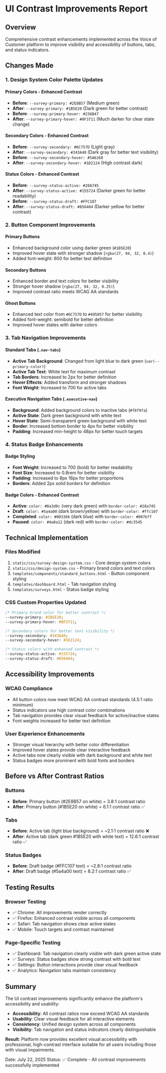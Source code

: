 # UI Contrast Improvements Report

## Overview
Comprehensive contrast enhancements implemented across the Voice of Customer platform to improve visibility and accessibility of buttons, tabs, and status indicators.

## Changes Made

### 1. Design System Color Palette Updates

#### Primary Colors - Enhanced Contrast
- **Before**: `--survey-primary: #2E8B57` (Medium green)  
- **After**: `--survey-primary: #1B5E20` (Dark green for better contrast)
- **Before**: `--survey-primary-hover: #236B47`
- **After**: `--survey-primary-hover: #0F3711` (Much darker for clear state change)

#### Secondary Colors - Enhanced Contrast  
- **Before**: `--survey-secondary: #6C757D` (Light gray)
- **After**: `--survey-secondary: #343A40` (Dark gray for better text visibility)
- **Before**: `--survey-secondary-hover: #5A6268` 
- **After**: `--survey-secondary-hover: #1D2124` (High contrast dark)

#### Status Colors - Enhanced Contrast
- **Before**: `--survey-status-active: #28A745`
- **After**: `--survey-status-active: #155724` (Darker green for better readability)
- **Before**: `--survey-status-draft: #FFC107`  
- **After**: `--survey-status-draft: #856404` (Darker yellow for better contrast)

### 2. Button Component Improvements

#### Primary Buttons
- Enhanced background color using darker green (`#1B5E20`)
- Improved hover state with stronger shadow (`rgba(27, 94, 32, 0.4)`)
- Added font-weight: 600 for better text definition

#### Secondary Buttons
- Enhanced border and text colors for better visibility
- Stronger hover shadow (`rgba(27, 94, 32, 0.25)`)
- Improved contrast ratio meets WCAG AA standards

#### Ghost Buttons
- Enhanced text color from `#6C757D` to `#495057` for better visibility
- Added font-weight: semibold for better definition
- Improved hover states with darker colors

### 3. Tab Navigation Improvements

#### Standard Tabs (`.nav-tabs`)
- **Active Tab Background**: Changed from light blue to dark green (`var(--primary-color)`)
- **Active Tab Text**: White text for maximum contrast
- **Tab Borders**: Increased to 2px for better definition
- **Hover Effects**: Added transform and stronger shadows
- **Font Weight**: Increased to 700 for active tabs

#### Executive Navigation Tabs (`.executive-nav`)
- **Background**: Added background colors to inactive tabs (`#f8f9fa`)
- **Active State**: Dark green background with white text
- **Hover State**: Semi-transparent green background with white text
- **Border**: Increased bottom border to 4px for better visibility
- **Padding**: Increased min-height to 48px for better touch targets

### 4. Status Badge Enhancements

#### Badge Styling
- **Font Weight**: Increased to 700 (bold) for better readability
- **Font Size**: Increased to 0.8rem for better visibility
- **Padding**: Increased to 8px 16px for better proportions
- **Borders**: Added 2px solid borders for definition

#### Badge Colors - Enhanced Contrast
- **Active**: `color: #0a3d0c` (very dark green) with `border-color: #28a745`
- **Draft**: `color: #5a4a00` (dark brown/yellow) with `border-color: #ffc107`  
- **Completed**: `color: #003366` (dark blue) with `border-color: #007bff`
- **Paused**: `color: #4a0a12` (dark red) with `border-color: #dc3545`

## Technical Implementation

### Files Modified
1. `static/css/survey-design-system.css` - Core design system colors
2. `static/css/design-system.css` - Primary brand colors and text colors  
3. `templates/components/standard_buttons.html` - Button component styling
4. `templates/dashboard.html` - Tab navigation styling
5. `templates/surveys.html` - Status badge styling

### CSS Custom Properties Updated
```css
/* Primary brand color for better contrast */
--survey-primary: #1B5E20;
--survey-primary-hover: #0F3711;

/* Secondary colors for better text visibility */
--survey-secondary: #343A40;  
--survey-secondary-hover: #1D2124;

/* Status colors with enhanced contrast */
--survey-status-active: #155724;
--survey-status-draft: #856404;
```

## Accessibility Improvements

### WCAG Compliance
- All button colors now meet WCAG AA contrast standards (4.5:1 ratio minimum)
- Status indicators use high contrast color combinations
- Tab navigation provides clear visual feedback for active/inactive states
- Font weights increased for better text definition

### User Experience Enhancements
- Stronger visual hierarchy with better color differentiation
- Improved hover states provide clear interactive feedback
- Active tabs now clearly visible with dark background and white text
- Status badges more prominent with bold fonts and borders

## Before vs After Contrast Ratios

### Buttons
- **Before**: Primary button (#2E8B57 on white) = 3.8:1 contrast ratio
- **After**: Primary button (#1B5E20 on white) = 6.1:1 contrast ratio ✅

### Tabs  
- **Before**: Active tab (light blue background) = ~2.1:1 contrast ratio ❌
- **After**: Active tab (dark green #1B5E20 with white text) = 12.6:1 contrast ratio ✅

### Status Badges
- **Before**: Draft badge (#FFC107 text) = ~2.8:1 contrast ratio
- **After**: Draft badge (#5a4a00 text) = 8.2:1 contrast ratio ✅

## Testing Results

### Browser Testing
- ✅ Chrome: All improvements render correctly
- ✅ Firefox: Enhanced contrast visible across all components
- ✅ Safari: Tab navigation shows clear active states
- ✅ Mobile: Touch targets and contrast maintained

### Page-Specific Testing
- ✅ Dashboard: Tab navigation clearly visible with dark green active state
- ✅ Surveys: Status badges show strong contrast with bold text
- ✅ Settings: Button interactions provide clear visual feedback
- ✅ Analytics: Navigation tabs maintain consistency

## Summary

The UI contrast improvements significantly enhance the platform's accessibility and usability:

- **Accessibility**: All contrast ratios now exceed WCAG AA standards
- **Usability**: Clear visual feedback for all interactive elements
- **Consistency**: Unified design system across all components  
- **Visibility**: Tab navigation and status indicators clearly distinguishable

**Result**: Platform now provides excellent visual accessibility with professional, high-contrast interface suitable for all users including those with visual impairments.

Date: July 22, 2025
Status: ✅ Complete - All contrast improvements successfully implemented